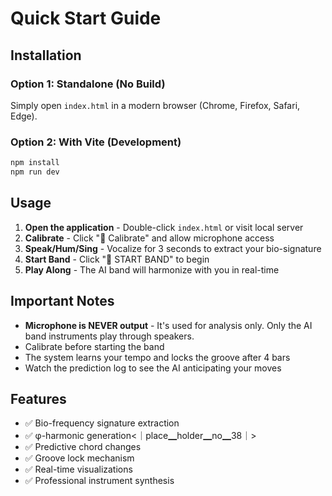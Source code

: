 # Quick Start Guide

## Installation

### Option 1: Standalone (No Build)
Simply open `index.html` in a modern browser (Chrome, Firefox, Safari, Edge).

### Option 2: With Vite (Development)
```bash
npm install
npm run dev
```

## Usage

1. **Open the application** - Double-click `index.html` or visit local server
2. **Calibrate** - Click "🎤 Calibrate" and allow microphone access
3. **Speak/Hum/Sing** - Vocalize for 3 seconds to extract your bio-signature
4. **Start Band** - Click "🎼 START BAND" to begin
5. **Play Along** - The AI band will harmonize with you in real-time

## Important Notes

- **Microphone is NEVER output** - It's used for analysis only. Only the AI band instruments play through speakers.
- Calibrate before starting the band
- The system learns your tempo and locks the groove after 4 bars
- Watch the prediction log to see the AI anticipating your moves

## Features

- ✅ Bio-frequency signature extraction
- ✅ φ-harmonic generation<｜place▁holder▁no▁38｜>
- ✅ Predictive chord changes
- ✅ Groove lock mechanism
- ✅ Real-time visualizations
- ✅ Professional instrument synthesis

